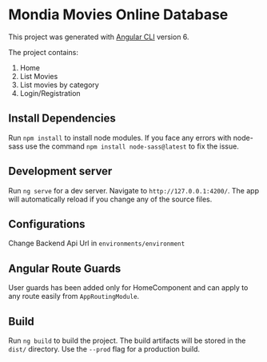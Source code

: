 # Mondia Movies Online Database

This project was generated with [Angular CLI](https://github.com/angular/angular-cli) version 6.

The project contains:
1. Home
2. List Movies
3. List movies by category
3. Login/Registration

## Install Dependencies 

Run `npm install` to install node modules. 
If you face any errors with node-sass use the command `npm install node-sass@latest` to fix the issue.

## Development server

Run `ng serve` for a dev server. Navigate to `http://127.0.0.1:4200/`. The app will automatically reload if you change any of the source files.

## Configurations 
Change Backend Api Url in `environments/environment`

## Angular Route Guards
User guards has been added only for HomeComponent and can apply to any route easily from `AppRoutingModule`.

## Build

Run `ng build` to build the project. The build artifacts will be stored in the `dist/` directory. Use the `--prod` flag for a production build.

